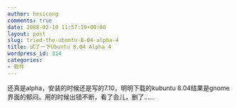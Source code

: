 ```yaml
---
author: hesicong
comments: true
date: 2008-02-10 11:57:19+00:00
layout: post
slug: tried-the-ubuntu-8-04-alpha-4
title: 试了一下Ubuntu 8.04 Alpha 4
wordpress_id: 314
categories:
- 软件
---
```


还真是alpha，安装的时候还是写的7.10，明明下载的kubuntu 8.04结果是gnome界面的郁闷。用的时候出错不断，看了会儿，删了……
